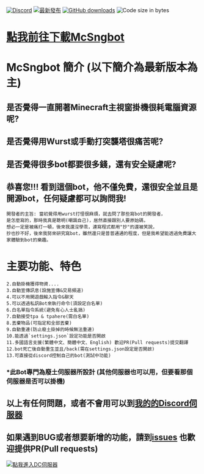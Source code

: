  [![Discord](https://discord.com/api/guilds/714087332738891857/widget.png)](https://discord.gg/5w9BUM4)
[![最新發布](https://img.shields.io/github/release/rrt467778/McSngbot.svg)](https://github.com/rrt467778/McSngbot/releases/latest)
[![GitHub downloads](https://img.shields.io/github/downloads/rrt467778/McSngbot/total.svg)](https://github.com/rrt467778/McSngbot/releases/latest)
![Code size in bytes](https://img.shields.io/github/languages/code-size/badges/shields.svg)

 [點我前往下載McSngbot](https://github.com/rrt467778/mcfallout-Bot/releases)
===============================================================
# McSngbot 簡介 (以下簡介為最新版本為主)       

## 是否覺得一直開著Minecraft主視窗掛機很耗電腦資源呢?
## 是否覺得用Wurst或手動打突襲塔很痛苦呢?
## 是否覺得很多bot都要很多錢，還有安全疑慮呢?

## 恭喜您!!! 看到這個bot，他不僅免費，還很安全並且是開源bot，任何疑慮都可以詢問我!
```
開發者的主旨: 當初覺得用wurst打怪很麻煩，就去問了那些寫bot的開發者，
是怎麼寫的，那時我真是聰明(嘲諷自己)，居然直接跟別人要原始碼，
想必一定是被痛打一頓，後來我還沒學乖，連寫程式都用"抄"的還被笑說，
抄也抄不好，後來我努來研究寫bot，雖然還只是普普通通的程度，但是我希望能透過免費讓大家體驗到bot的樂趣。
```

# 主要功能、特色    
``` 1.自動打怪物(支援突襲塔)
2.自動掛機獲得物資....
3.自動宣傳訊息(設施宣傳&交易頻道)  
4.可以不用開遊戲輸入指令&聊天  
5.可以透過私訊Bot來執行命令(須設定白名單)  
6.白名單指令系統(避免有心人士亂搞)  
7.自動接受tpa & tpahere(需白名單)  
8.丟棄物品(可指定和全部丟棄)  
9.自動重連(防止廢土掛掉的時候無法重連) 
10.能透過`settings.json`設定功能是否開啟
11.多國語言支援(繁體中文、簡體中文、English) 歡迎PR(Pull requests)提交翻譯
12.bot死亡後自動重生並且/back(需在settings.json設定是否開啟)
13.可直接從discord控制自己的bot(測試中功能)
```   
  
### *此Bot專門為廢土伺服器所設計 (其他伺服器也可以用，但要看那個伺服器是否可以掛機)

## 以上有任何問題，或者不會用可以到[我的的Discord伺服器](https://discord.com/invite/5w9BUM4)   
## 如果遇到BUG或者想要新增的功能，請到[issues](https://github.com/rrt467778/mcfallout-Bot/issues)  也歡迎提供PR(Pull requests)


[![點我進入DC伺服器](https://discord.com/api/guilds/714087332738891857/widget.png?style=banner1)](https://discord.gg/5w9BUM4)
